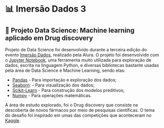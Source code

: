 # :bar_chart: Imersão Dados 3
 
## :pill: Projeto Data Science: Machine learning aplicado em Drug discovery

Projeto de Data Science foi desenvolvido durante a terceira edição do evento <a href="https://www.alura.com.br/imersao-dados">Imersão Dados</a>, realizado pela Alura. O projeto foi desenvolvido com o <a href="https://jupyter.org">Jupyter Notebook</a>, uma ferramenta muito utilizada para exploração de dados, escrita na linguagem Python, e diversas bibliotecas bastante usadas pela área de Data Science e Machine Learning, sendo elas:

* <a href="https://pandas.pydata.org">Pandas</a> - Para importação e exploração dos dados;
* <a href="https://seaborn.pydata.org">Seaborn</a>: - Para visualização dos dados;
* <a href="https://scikit-learn.org/stable">Scikit-Learn</a> - Para construção dos modelos preditivos;
* <a href="https://numpy.org">Numpy</a> - Para operações matemáticas.

A área de estudo explorado, foi o Drug discovery que consiste na descoberta de novos fármacos por meio de pesquisas científicas. O tema do desafio foi inspirado em umas das competições que aconteceram no <a href="https://www.kaggle.com/c/lish-moa"> Kaggle</a>.

